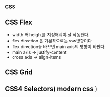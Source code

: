 ### CSS

## CSS Flex

- width 와 height를 지정해줘야 잘 작동한다.
- flex direction 은 기본적으로는 row방향이다.
- flex direction을 바꾸면 main axis의 방향이 바뀐다.
- main axis -> justify-content
- cross axis -> align-items

## CSS Grid

## CSS4 Selectors( modern css )
